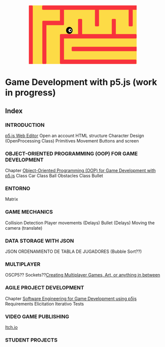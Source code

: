 <p align="center">
  <a>
    <img src="Images/Maze.png" width=350 height=190>
  </a>
</p>

# Game Development with p5.js (work in progress)
## Index

### INTRODUCTION

  [p5.js Web Editor](https://editor.p5js.org/)
  Open an account
  HTML structure
  Character Design (OpenProcessing Class)
  Primitives Movement
  Buttons and screen
  
### OBJECT-ORIENTED PROGRAMMING (OOP) FOR GAME DEVELOPMENT
  
  Chapter [Object-Oriented Programming (OOP) for Game Development with p5.js](https://github.com/JuanOlaya/OOP-P5js) 
  Class Car
  Class Ball
  Obstacles
  Class Bullet
  
### ENTORNO
  Matrix
  
### GAME MECHANICS
  
  Collision Detection
  Player movements (Delays)
  Bullet (Delays)
  Moving the camera (translate)
  
### DATA STORAGE WITH JSON
  JSON
  ORDENAMIENTO DE TABLA DE JUGADORES (Bubble Sort??)
  
### MULTIPLAYER
  OSCP5??
  Sockets??[Creating Multiplayer Games, Art, or anything in between](https://www.openprocessing.org/sketch/753214/)
  
### AGILE PROJECT DEVELOPMENT
  Chapter [Software Engineering for Game Development using p5js](https://github.com/JuanOlaya/Software-Engineering) Requirements Elicitation
  Iterativo
  Tests
  
### VIDEO GAME PUBLISHING
  [Itch.io](https://itch.io/)
  
### STUDENT PROJECTS

